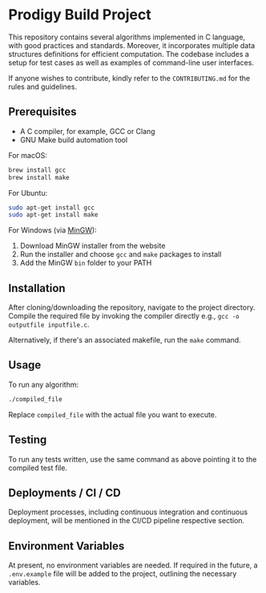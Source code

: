 # Prodigy Build Project

This repository contains several algorithms implemented in C language, with good practices and standards. Moreover, it incorporates multiple data structures definitions for efficient computation. The codebase includes a setup for test cases as well as examples of command-line user interfaces.

If anyone wishes to contribute, kindly refer to the `CONTRIBUTING.md` for the rules and guidelines.

## Prerequisites

* A C compiler, for example, GCC or Clang
* GNU Make build automation tool

For macOS:
```bash
brew install gcc
brew install make
```

For Ubuntu:
```bash
sudo apt-get install gcc
sudo apt-get install make
```

For Windows (via [MinGW](http://www.mingw.org/)):

1. Download MinGW installer from the website
2. Run the installer and choose `gcc` and `make` packages to install
3. Add the MinGW `bin` folder to your PATH

## Installation

After cloning/downloading the repository, navigate to the project directory. Compile the required file by invoking the compiler directly e.g., `gcc -o outputfile inputfile.c`.

Alternatively, if there's an associated makefile, run the `make` command.

## Usage

To run any algorithm:
```bash
./compiled_file
```
Replace `compiled_file` with the actual file you want to execute.

## Testing

To run any tests written, use the same command as above pointing it to the compiled test file.

## Deployments / CI / CD

Deployment processes, including continuous integration and continuous deployment, will be mentioned in the CI/CD pipeline respective section.

## Environment Variables

At present, no environment variables are needed. If required in the future, a `.env.example` file will be added to the project, outlining the necessary variables.